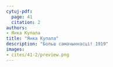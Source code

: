 ```yaml
---
cytuj-pdf:
  page: 41
  citation: 2
authors:
- Янка Купала
title: "Янка Купала"
description: "Больш самачыннасці! 1919"
images:
- cites/41-2/preview.png
---
```

